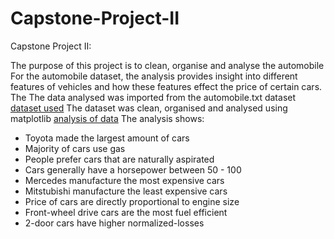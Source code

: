 # Capstone-Project-II
Capstone Project II:

The purpose of this project is to clean, organise and analyse the automobile
For the automobile dataset, the analysis provides insight into different features of vehicles and how these features effect the price of certain cars.
The The data analysed was imported from the automobile.txt dataset [dataset used](automobile.txt/CONTRIBUTING.md)
The dataset was clean, organised and analysed using matplotlib [analysis of data](Autombile.ipynb/CONTRIBUTING.md) 
The analysis shows:
- Toyota made the largest amount of cars
- Majority of cars use gas 
- People prefer cars that are naturally aspirated 
- Cars generally have a horsepower between 50 - 100
- Mercedes manufacture the most expensive cars
- Mitstubishi manufacture the least expensive cars
- Price of cars are directly proportional to engine size
- Front-wheel drive cars are the most fuel efficient
- 2-door cars have higher normalized-losses
